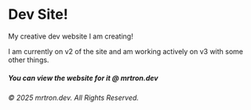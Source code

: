 # Dev Site!
My creative dev website I am creating!

I am currently on v2 of the site and am working actively on v3 with some other things.

##### You can view the website for it @ mrtron.dev
###### © 2025 mrtron.dev. All Rights Reserved.
